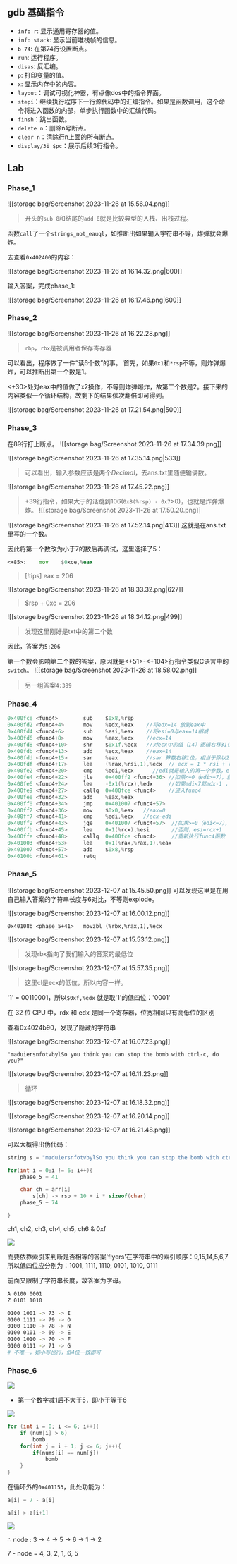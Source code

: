 ## gdb 基础指令

- `info r`: 显示通用寄存器的值。
- `info stack`: 显示当前堆栈帧的信息。
- `b 74`: 在第74行设置断点。
- `run`: 运行程序。
- `disas`: 反汇编。
- `p`: 打印变量的值。
- `x`: 显示内存中的内容。
- `layout`：调试可视化神器，有点像dos中的指令界面。
- `stepi`：继续执行程序下一行源代码中的汇编指令。如果是函数调用，这个命令将进入函数的内部，单步执行函数中的汇编代码。
- `finsh`：跳出函数。 
- `delete n`：删除n号断点。
- `clear n`：清除行n上面的所有断点。 
- `display/3i $pc`：展示后续3行指令。

## Lab
### Phase_1
![[storage bag/Screenshot 2023-11-26 at 15.56.04.png]]
> 开头的`sub 8`和结尾的`add 8`就是比较典型的入栈、出栈过程。

函数`call`了一个`strings_not_eauql`，如推断出如果输入字符串不等，炸弹就会爆炸。

去查看`0x402400`的内容：

![[storage bag/Screenshot 2023-11-26 at 16.14.32.png|600]]

输入答案，完成phase_1:

![[storage bag/Screenshot 2023-11-26 at 16.17.46.png|600]]

### Phase_2
![[storage bag/Screenshot 2023-11-26 at 16.22.28.png]]
> `rbp`，`rbx`是被调用者保存寄存器

可以看出，程序做了一件“读6个数”的事。
首先，如果`0x1`和`*rsp`不等，则炸弹爆炸，可以推断出第一个数是1。

<+30>处对eax中的值做了x2操作，不等则炸弹爆炸，故第二个数是2。接下来的内容类似一个循环结构，故剩下的结果依次翻倍即可得到。

![[storage bag/Screenshot 2023-11-26 at 17.21.54.png|500]]

### Phase_3

在89行打上断点。
![[storage bag/Screenshot 2023-11-26 at 17.34.39.png]]


![[storage bag/Screenshot 2023-11-26 at 17.35.14.png|533]]
> 可以看出，输入参数应该是两个*Decimal*，去ans.txt里随便输俩数。

![[storage bag/Screenshot 2023-11-26 at 17.45.22.png]]
> +39行指令，如果大于的话跳到106(`0x8(%rsp) - 0x7`>0)，也就是炸弹爆炸。
![[storage bag/Screenshot 2023-11-26 at 17.50.20.png]]

![[storage bag/Screenshot 2023-11-26 at 17.52.14.png|413]]
这就是在ans.txt里写的一个数。

因此将第一个数改为小于7的数后再调试，这里选择了5：
```asm
<+85>:    mov    $0xce,%eax
```
> [!tips]
> eax = 206

![[storage bag/Screenshot 2023-11-26 at 18.33.32.png|627]]
> $rsp + 0xc = 206

![[storage bag/Screenshot 2023-11-26 at 18.34.12.png|499]]
> 发现这里刚好是txt中的第二个数

因此，答案为`5:206`

第一个数会影响第二个数的答案，原因就是<+51>-<+104>行指令类似C语言中的`switch`。
![[storage bag/Screenshot 2023-11-26 at 18.58.02.png]]
> 另一组答案`4:389`

### Phase_4

```C
0x400fce <func4>        sub    $0x8,%rsp                                                        
0x400fd2 <func4+4>      mov    %edx,%eax    //将edx=14 放到eax中                                                   
0x400fd4 <func4+6>      sub    %esi,%eax    //将esi=0与eax=14相减                                                    
0x400fd6 <func4+8>      mov    %eax,%ecx    //ecx=14                                                    
0x400fd8 <func4+10>     shr    $0x1f,%ecx   //对ecx中的值（14）逻辑右移31位 ，ecx=0                                                   
0x400fdb <func4+13>     add    %ecx,%eax    //eax=14                                                    
0x400fdd <func4+15>     sar    %eax         //sar 算数右移1位，相当于除以2，eax=1110>>1=0x7                                                    
0x400fdf <func4+17>     lea    (%rax,%rsi,1),%ecx  // ecx = 1 * rsi + rax =1*0+0x7=0x7                                            
0x400fe2 <func4+20>     cmp    %edi,%ecx      //edi就是输入的第一个参数，ecx-edi=0x7-edi                                                  
0x400fe4 <func4+22>     jle    0x400ff2 <func4+36> //如果<=0（edi>=7），就跳转到func4+36                                            
0x400fe6 <func4+24>     lea    -0x1(%rcx),%edx     //如果edi<7就edx-1 ，edx = rcx-1                                           
0x400fe9 <func4+27>     callq  0x400fce <func4>    //进入func4                                            
0x400fee <func4+32>     add    %eax,%eax                                                        
0x400ff0 <func4+34>     jmp    0x401007 <func4+57>                                              
0x400ff2 <func4+36>     mov    $0x0,%eax   //eax=0                                                     
0x400ff7 <func4+41>     cmp    %edi,%ecx   //ecx-edi                                                     
0x400ff9 <func4+43>     jge    0x401007 <func4+57>  //如果>=0（edi<=7），就跳出函数                                            
0x400ffb <func4+45>     lea    0x1(%rcx),%esi       //否则，esi=rcx+1                                      1
0x400ffe <func4+48>     callq  0x400fce <func4>     //重新执行func4函数                                         
0x401003 <func4+53>     lea    0x1(%rax,%rax,1),%eax                                            
0x401007 <func4+57>     add    $0x8,%rsp                                                        
0x40100b <func4+61>     retq 
```

### Phase_5

![[storage bag/Screenshot 2023-12-07 at 15.45.50.png]]
可以发现这里是在用自己输入答案的字符串长度与6对比，不等则explode。

![[storage bag/Screenshot 2023-12-07 at 16.00.12.png]]

`0x40108b <phase_5+41>   movzbl (%rbx,%rax,1),%ecx`

![[storage bag/Screenshot 2023-12-07 at 15.53.12.png]]
> 发现rbx指向了我们输入的答案的最低位

![[storage bag/Screenshot 2023-12-07 at 15.57.35.png]]
> 这里cl是ecx的低位，所以内容一样。

'1' = 00110001，所以`$0xf,%edx`  就是取'1'的低四位：'0001'

在 32 位 CPU 中，rdx 和 edx 是同一个寄存器，位宽相同只有高低位的区别

查看0x4024b90，发现了隐藏的字符串

![[storage bag/Screenshot 2023-12-07 at 16.07.23.png]]

```text
"maduiersnfotvbylSo you think you can stop the bomb with ctrl-c, do you?"
```

![[storage bag/Screenshot 2023-12-07 at 16.11.23.png]]
> 循环

![[storage bag/Screenshot 2023-12-07 at 16.18.32.png]]

![[storage bag/Screenshot 2023-12-07 at 16.20.14.png]]

![[storage bag/Screenshot 2023-12-07 at 16.21.48.png]]

可以大概得出伪代码：
```C
string s = "maduiersnfotvbylSo you think you can stop the bomb with ctrl-c, do you?

for(int i = 0;i != 6; i++){
	phase_5 + 41

	char ch = arr[i]
		s[ch] -> rsp + 10 + i * sizeof(char)
	phase_5 + 74

}
```

ch1, ch2, ch3, ch4, ch5, ch6 & 0xf

![](storage%20bag/Screenshot%202024-01-28%20at%2018.00.09.png)

而要依靠索引来判断是否相等的答案'flyers'在字符串中的索引顺序：9,15,14,5,6,7
所以低四位应分别为：1001, 1111, 1110, 0101, 1010, 0111

前面又限制了字符串长度，故答案为字母。

```sh
A 0100 0001
Z 0101 1010

0100 1001 -> 73 -> I
0100 1111 -> 79 -> O
0100 1110 -> 78 -> N
0100 0101 -> 69 -> E
0100 1010 -> 70 -> F
0100 0111 -> 71 -> G
# 不唯一，如小写也行，低4位一致即可
```

### Phase_6

![](storage%20bag/Screenshot%202024-01-28%20at%2018.21.06.png)

- 第一个数字减1后不大于5，即小于等于6

![](storage%20bag/Screenshot%202024-01-28%20at%2018.44.20.png)

```cpp
for (int i = 0; i <= 6; i++){
	if (num[i] > 6)
		bomb
	for(int j = i + 1; j <= 6; j++){
		if(nums[i] == num[j])
			bomb
	}
}
```

在循环外的`0x401153`，此处功能为：
```cpp
a[i] = 7 - a[i]
```

```cpp
a[i] > a[i+1]
```

![](storage%20bag/Pasted%20image%2020240128185938.png)

$\therefore$ node : 3 -> 4 -> 5 -> 6 -> 1 -> 2

7 - node = 4, 3, 2, 1, 6, 5

